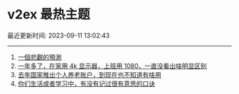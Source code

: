 # v2ex 最热主题

最近更新时间: 2023-09-11 13:02:43

--- 
1. [一個悲觀的預測](https://www.v2ex.com/t/972589) 
2. [一年多了，在家用 4k 显示器，上班用 1080，一直没看出啥明显区别](https://www.v2ex.com/t/972633) 
3. [去年国家推出个人养老账户，到现在也不知道有啥用](https://www.v2ex.com/t/972634) 
4. [你们生活或者学习中，有没有记过很有意思的口诀](https://www.v2ex.com/t/972640) 

